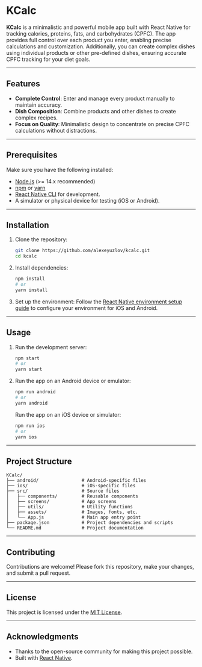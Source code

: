 # KCalc

**KCalc** is a minimalistic and powerful mobile app built with React Native for tracking calories, proteins, fats, and carbohydrates (CPFC). The app provides full control over each product you enter, enabling precise calculations and customization. Additionally, you can create complex dishes using individual products or other pre-defined dishes, ensuring accurate CPFC tracking for your diet goals.

---

## Features

- **Complete Control**: Enter and manage every product manually to maintain accuracy.
- **Dish Composition**: Combine products and other dishes to create complex recipes.
- **Focus on Quality**: Minimalistic design to concentrate on precise CPFC calculations without distractions.

---

## Prerequisites

Make sure you have the following installed:

- [Node.js](https://nodejs.org/) (>= 14.x recommended)
- [npm](https://www.npmjs.com/) or [yarn](https://yarnpkg.com/)
- [React Native CLI](https://reactnative.dev/docs/environment-setup) for development.
- A simulator or physical device for testing (iOS or Android).

---

## Installation

1. Clone the repository:
   ```bash
   git clone https://github.com/alexeyuzlov/kcalc.git
   cd kcalc
   ```

2. Install dependencies:
   ```bash
   npm install
   # or
   yarn install
   ```

3. Set up the environment:
   Follow the [React Native environment setup guide](https://reactnative.dev/docs/environment-setup) to configure your environment for iOS and Android.

---

## Usage

1. Run the development server:
   ```bash
   npm start
   # or
   yarn start
   ```

2. Run the app on an Android device or emulator:
   ```bash
   npm run android
   # or
   yarn android
   ```

   Run the app on an iOS device or simulator:
   ```bash
   npm run ios
   # or
   yarn ios
   ```

---

## Project Structure

```
KCalc/
├── android/                # Android-specific files
├── ios/                    # iOS-specific files
├── src/                    # Source files
│   ├── components/         # Reusable components
│   ├── screens/            # App screens
│   ├── utils/              # Utility functions
│   ├── assets/             # Images, fonts, etc.
│   └── App.js              # Main app entry point
├── package.json            # Project dependencies and scripts
└── README.md               # Project documentation
```

---

## Contributing

Contributions are welcome! Please fork this repository, make your changes, and submit a pull request.

---

## License
This project is licensed under the [MIT License](LICENSE).

---

## Acknowledgments

- Thanks to the open-source community for making this project possible.
- Built with [React Native](https://reactnative.dev/).

